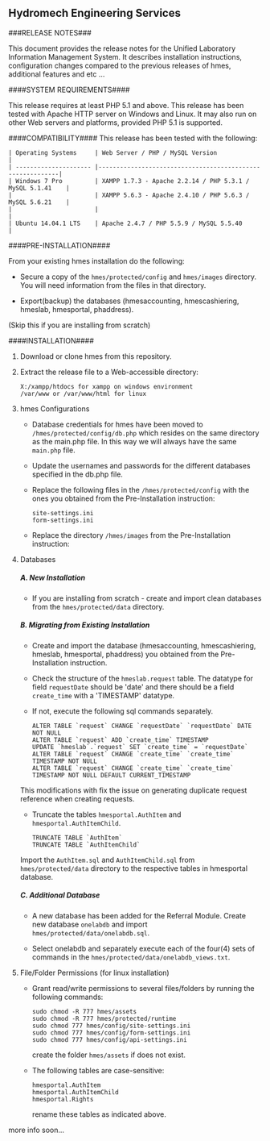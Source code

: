 ## Hydromech Engineering Services ##

###RELEASE NOTES###

This document provides the release notes for the Unified Laboratory Information Management System. 
It describes installation instructions, configuration changes compared to the previous releases of hmes, 
additional features and etc ...


####SYSTEM REQUIREMENTS####

This release requires at least PHP 5.1 and above. This release has been tested with Apache HTTP server on 
Windows and Linux. It may also run on other Web servers and platforms, provided PHP 5.1 is supported.


####COMPATIBILITY####
This release has been tested with the following:

    | Operating Systems     | Web Server / PHP / MySQL Version                          |
    | --------------------- |-----------------------------------------------------------|
    | Windows 7 Pro         | XAMPP 1.7.3 - Apache 2.2.14 / PHP 5.3.1 / MySQL 5.1.41    |
    |                       | XAMPP 5.6.3 - Apache 2.4.10 / PHP 5.6.3 / MySQL 5.6.21    |
    |                       |                                                           |
    | Ubuntu 14.04.1 LTS    | Apache 2.4.7 / PHP 5.5.9 / MySQL 5.5.40                   |
    

####PRE-INSTALLATION####

From your existing hmes installation do the following:
- Secure a copy of the `hmes/protected/config` and `hmes/images` directory. 
  You will need information from the files in that directory. 
    
- Export(backup) the databases (hmesaccounting, hmescashiering, hmeslab, hmesportal, phaddress).
    
(Skip this if you are installing from scratch)


####INSTALLATION####

1. Download or clone hmes from this repository.
2. Extract the release file to a Web-accessible directory:
    ```    
    X:/xampp/htdocs for xampp on windows environment
    /var/www or /var/www/html for linux
    ```  

3. hmes Configurations

    - Database credentials for hmes have been moved to `/hmes/protected/config/db.php` which resides on the same directory as the main.php file. In this way we will always have the same `main.php` file. 

    - Update the usernames and passwords for the different databases specified in the db.php file.
    
    - Replace the following files in the `/hmes/protected/config` with the ones you obtained from the Pre-Installation instruction:
        ```
        site-settings.ini
        form-settings.ini
        ```
    
    - Replace the directory `/hmes/images` from the Pre-Installation instruction:
    
4. Databases
 
    ##### A. New Installation #####

    - If you are installing from scratch - create and import clean databases from the `hmes/protected/data` directory.
    
    ##### B. Migrating from Existing Installation #####

    - Create and import the database (hmesaccounting, hmescashiering, hmeslab, hmesportal, phaddress) you obtained from the Pre-Installation instruction.
        
    - Check the structure of the `hmeslab.request` table. The datatype for field `requestDate` should be 'date' and there should be a field `create_time` with a 'TIMESTAMP' datatype. 
            
    - If not, execute the following sql commands separately.
        ```
        ALTER TABLE `request` CHANGE `requestDate` `requestDate` DATE NOT NULL
        ALTER TABLE `request` ADD `create_time` TIMESTAMP
        UPDATE `hmeslab`.`request` SET `create_time` = `requestDate`
        ALTER TABLE `request` CHANGE `create_time` `create_time` TIMESTAMP NOT NULL
        ALTER TABLE `request` CHANGE `create_time` `create_time` TIMESTAMP NOT NULL DEFAULT CURRENT_TIMESTAMP
        ```
    This modifications with fix the issue on generating duplicate request reference when creating requests.
            
            
    - Truncate the tables `hmesportal.AuthItem` and `hmesportal.AuthItemChild`.
    
        ```
        TRUNCATE TABLE `AuthItem`
        TRUNCATE TABLE `AuthItemChild`
        ```        
    Import the `AuthItem.sql` and `AuthItemChild.sql` from `hmes/protected/data` directory to the respective tables in hmesportal database.
    
    ##### C. Additional Database #####
    
    - A new database has been added for the Referral Module. Create new database `onelabdb` and import  `hmes/protected/data/onelabdb.sql`. 


    - Select onelabdb and separately execute each of the four(4) sets of commands in the             `hmes/protected/data/onelabdb_views.txt`.
  

5.  File/Folder Permissions (for linux installation)

    - Grant read/write permissions to several files/folders by running the following commands:
 
        ```
        sudo chmod -R 777 hmes/assets
        sudo chmod -R 777 hmes/protected/runtime
        sudo chmod 777 hmes/config/site-settings.ini
        sudo chmod 777 hmes/config/form-settings.ini
        sudo chmod 777 hmes/config/api-settings.ini
        ```
        
        create the folder `hmes/assets` if does not exist.
    
    - The following tables are case-sensitive:
    
        ```
        hmesportal.AuthItem
        hmesportal.AuthItemChild
        hmesportal.Rights
        ```
        
        rename these tables as indicated above.

more info soon...
